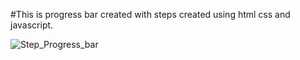 #This is progress bar created with steps created using html css and javascript.

![Step_Progress_bar](https://user-images.githubusercontent.com/76863091/104733109-3b68c480-5764-11eb-9162-aa4b115c7410.jpeg)
